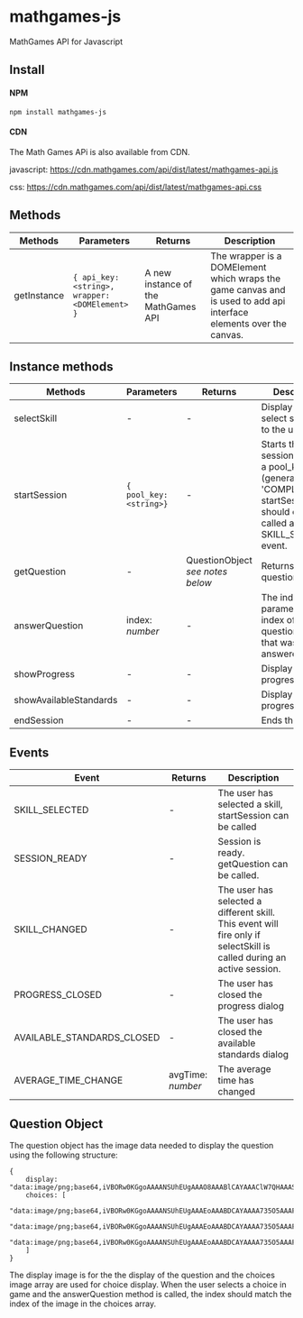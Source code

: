 # mathgames-js

MathGames API for Javascript

## Install

#### NPM

```
npm install mathgames-js
```

#### CDN		
		
The Math Games APi is also available from CDN.				

javascript: https://cdn.mathgames.com/api/dist/latest/mathgames-api.js

css: https://cdn.mathgames.com/api/dist/latest/mathgames-api.css

## Methods

Methods | Parameters | Returns | Description
---|---|---|---
getInstance | ```{ api_key: <string>, wrapper: <DOMElement> }``` |  A new instance of the MathGames API | The wrapper is a DOMElement which wraps the game canvas and is used to add api interface elements over the canvas. |

## Instance methods

Methods | Parameters | Returns | Description
---|---|---|---
selectSkill    | -| -| Display the select skill dialog to the user
startSession   |```{ pool_key: <string>}```| - | Starts the session. Requires a pool_key (generally 'COMPLETE').  startSession should only be called after the SKILL_SELECTED event.
getQuestion    | - | QuestionObject *see notes below* | Returns a new question.
answerQuestion | index: *number*| -| The index parameter is the index of the question choice that was answered
showProgress   | -| - | Display the progress dialog
showAvailableStandards   | -| - | Display the progress dialog
endSession     | -| - | Ends the session.

## Events

Event | Returns | Description
---|---|---
SKILL_SELECTED|-| The user has selected a skill, startSession can be called
SESSION_READY|-|Session is ready.  getQuestion can be called.
SKILL_CHANGED|-|The user has selected a different skill.  This event will fire only if selectSkill is called during an active session.
PROGRESS_CLOSED|-|The user has closed the progress dialog
AVAILABLE_STANDARDS_CLOSED|-|The user has closed the available standards dialog
AVERAGE_TIME_CHANGE|avgTime: *number* |The average time has changed


## Question Object

The question object has the image data needed to display the question using the following structure:

```
{
    display: "data:image/png;base64,iVBORw0KGgoAAAANSUhEUgAAAO8AAABlCAYAAAClW7QHAAASbElEQVR4Xu2de...",
    choices: [
        "data:image/png;base64,iVBORw0KGgoAAAANSUhEUgAAAEoAAABDCAYAAAA735O5AAAF50lEQVR4Xu1b633bRgwHKM...",
        "data:image/png;base64,iVBORw0KGgoAAAANSUhEUgAAAEoAAABDCAYAAAA735O5AAAFTklEQVR4Xu2b33nbNhDA7y...",
        "data:image/png;base64,iVBORw0KGgoAAAANSUhEUgAAAEoAAABDCAYAAAA735O5AAAFDklEQVR4Xu2b0XnbOAzHAV..."
    ]
}
```

The display image is for the the display of the question and the choices image array are used for choice display.  When the user selects a choice in game and the answerQuestion method is called, the index should match the index of the image in the choices array.
